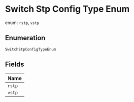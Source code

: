 
# Switch Stp Config Type Enum

enum: `rstp`, `vstp`

## Enumeration

`SwitchStpConfigTypeEnum`

## Fields

| Name |
|  --- |
| `rstp` |
| `vstp` |


